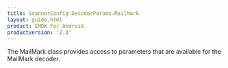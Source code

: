 ```yaml
---
title: ScannerConfig.DecoderParams.MailMark
layout: guide.html
product: EMDK For Android
productversion: '2.3'
---
```


The MailMark class provides access to parameters that are available for
 the MailMark decoder.













